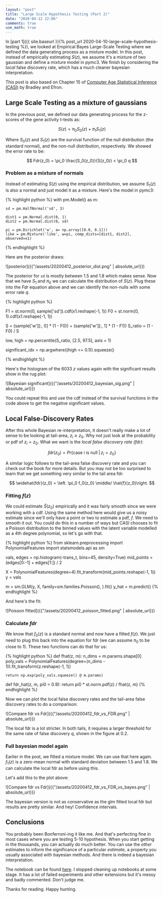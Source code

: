 ```yaml
---
layout: "post"
title: "Large Scale Hypothesis Testing (Part 2)"
date: "2020-04-12 22:06"
comments: true
use_math: true
---
```


In [part 1]({{ site.baseurl }}{% post_url 2020-04-10-large-scale-hypothesis-testing %}), we looked at Empirical Bayes Large-Scale Testing where we defined the data generating process as a mixture model. In this post, instead of empirically estimating $S(z)$, we assume it's a mixture of two gaussian and define a mixture model in pymc3. We finish by considering the *local* false discovery rate, which has a much cleaner bayesian interpretation.

This post is also based on Chapter 15 of [Computer Age Statistical Inference (CASI)](https://web.stanford.edu/~hastie/CASI_files/PDF/casi.pdf) by Bradley and Efron.

## Large Scale Testing as a mixture of gaussians

In the previous post, we defined our data generating process for the z-scores of the gene activity t-tests as:

$$
S(z) = \pi_0 S_0(z) + \pi_1 S_1(z)
$$

Where $S_0(z)$ and $S_1(z)$ are the survival function of the null distribution (the standard normal), and the non-null distribution, respectively. We showed the error rate to be:

$$
Fdr(z_0) = \pi_0 \frac{S_0(z_0)}{S(z_0)} < \pi_0  q
$$

### Problem as a mixture of normals

Instead of estimating $S(z)$ using the empirical distribution, we assume $S_1(z)$ is also a normal and just model it as a mixture. Here's the model in pymc3:

{% highlight python %}
with pm.Model() as m:

    sd = pm.HalfNormal('sd', 3)

    dist1 = pm.Normal.dist(0, 1)
    dist2 = pm.Normal.dist(0, sd)

    pi = pm.Dirichlet('w', a= np.array([0.9, 0.1]))
    like = pm.Mixture('like', w=pi, comp_dists=[dist1, dist2], observed=x1)
{% endhighlight %}

Here are the posterior draws:

![posterior]({{"/assets/20200412_posterior_dist.png" | absolute_url}})

The posterior for `sd` is mostly between 1.5 and 1.8 which makes sense. Now that we have $S_1$ and $\pi_0$ we can calculate the distribution of $S(z)$. Plug these into the $Fdr$ equation above and we can identify the non-nulls with some error rate $q$.

{% highlight python %}

F1 = st.norm(0, sample['sd']).cdf(x1.reshape(-1, 1))
F0 = st.norm(0, 1).cdf(x1.reshape(-1, 1))

S = (sample['w'][:, 0] * (1 - F0)) + (sample['w'][:, 1] * (1 - F1))
S_ratio = (1 - F0) / S

low, high = np.percentile(S_ratio, [2.5, 97.5], axis = 1)

significant_idx = np.argwhere((high <= 0.1)).squeeze()

{% endhighlight %}

Here's the histogram of the 6033 $z$ values again with the significant results show in the rug plot:

![Bayesian significant]({{"/assets/20200412_bayesian_sig.png" | absolute_url}})

You could repeat this and use the cdf instead of the survival functions in the code above to get the negative significant values.

## Local False-Discovery Rates

After this whole Bayesian re-interpretation, it doesn't really make a lot of sense to be looking at tail-area, $z_i \geq z_0$. Why not just look at the probability or pdf of $z_i = z_0$. What we want is the *local false discovery rate (fdr)*:

$$
fdr(z_0) = Pr\{\text{case i is null }\vert\,   z_i = z_0\}
$$

A similar logic follows to the tail-area false discovery rate and you can check out the book for more details. But you may not be too surprised to learn that we get something very similar to the tail area fdr:

$$
\widehat{fdr}(z_0) = \left. \pi_0 f_0(z_0) \middle/ \hat{f}(z_0)\right.
$$

### Fitting $f(z)$

We could estimate $\hat{S}(z_0)$ empirically and it was fairly smooth since we were working with a cdf. Using the same method here would give us a noisy estimate since we'll only have a point or two to estimate a pdf, $f$. We need to smooth it out. You could do this in a number of ways but CASI chooses to fit a Poisson distribution to the binned values with the latent variable modelled as a 4th degree polynomial, so let's go with that.

{% highlight python %}
from sklearn.preprocessing import PolynomialFeatures
import statsmodels.api as sm

vals, edges = np.histogram(-trans_t, bins=45, density=True)
mid_points = (edges[0:-1] + edges[1:]) / 2

X = PolynomialFeatures(degree=4).fit_transform(mid_points.reshape(-1, 1))
y = vals

m = sm.GLM(y, X, family=sm.families.Poisson(), ).fit()
y_hat = m.predict()
{% endhighlight %}

And here's the fit:

![Poisson fitted]({{"/assets/20200412_poisson_fitted.png" | absolute_url}})

### Calculate *fdr*

We know that $f_0(z)$ is a standard normal and now have a fitted $f(z)$. We just need to plug this back into the equation for fdr (we can assume $\pi_0$ to be close to 1). These two functions can do that for us:

{% highlight python %}
def fhat(z, m):
    n_dims = m.params.shape[0]
    poly_vals = PolynomialFeatures(degree=(n_dims - 1)).fit_transform(z.reshape(-1, 1))

    return np.exp(poly_vals.squeeze() @ m.params)

def fdr_hat(z, m, pi0 = 0.9):
    return pi0 * st.norm.pdf(z) / fhat(z, m)
{% endhighlight %}  

Now we can plot the local false discovery rates and the tail-area false discovery rates to do a comparison:

![Compare fdr vs Fdr]({{"/assets/20200412_fdr_vs_FDR.png" | absolute_url}})

The local fdr is a lot stricter. In both tails, it requires a larger threshold for the same rate of false discovery $q$, shown in the figure at 0.2.

### Full bayesian model again

Earlier in the post, we fitted a mixture model. We can use that here again. $f_1(z)$ is a zero-mean normal with standard deviation between 1.5 and 1.8. We can calculate the local fdr as before using this.

Let's add this to the plot above:

![Compare fdr vs Fdr]({{"/assets/20200412_fdr_vs_FDR_vs_bayes.png" | absolute_url}})

The bayesian version is not as conservative as the glm fitted local fdr but results are pretty similar. And hey! Confidence intervals.

## Conclusions

You probably been Bonferroni-ing it like me. And that's perfecting fine in most cases where you are testing 5-10 hypothesis. When you start getting in the thousands, you can actually do much better. You can use the *other* estimates to inform the significance of a particular *estimate*, a property you usually associated with bayesian methods. And there is indeed a bayesian interpretation.

The notebook can be found [here](https://github.com/sidravi1/CASI_Examples/blob/master/nbs/Ch15_Large_Scale_Testing.ipynb). I stopped cleaning up notebooks at some stage. It has a lot of failed experiments and other extensions but it's messy and badly commented. Don't judge me.

Thanks for reading. Happy hunting.
